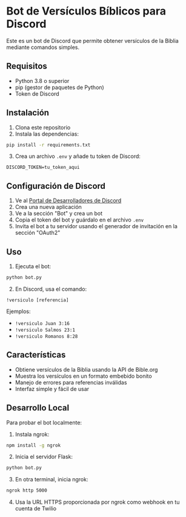 # Bot de Versículos Bíblicos para Discord

Este es un bot de Discord que permite obtener versículos de la Biblia mediante comandos simples.

## Requisitos

- Python 3.8 o superior
- pip (gestor de paquetes de Python)
- Token de Discord

## Instalación

1. Clona este repositorio
2. Instala las dependencias:
```bash
pip install -r requirements.txt
```
3. Crea un archivo `.env` y añade tu token de Discord:
```
DISCORD_TOKEN=tu_token_aqui
```

## Configuración de Discord

1. Ve al [Portal de Desarrolladores de Discord](https://discord.com/developers/applications)
2. Crea una nueva aplicación
3. Ve a la sección "Bot" y crea un bot
4. Copia el token del bot y guárdalo en el archivo `.env`
5. Invita el bot a tu servidor usando el generador de invitación en la sección "OAuth2"

## Uso

1. Ejecuta el bot:
```bash
python bot.py
```

2. En Discord, usa el comando:
```
!versiculo [referencia]
```

Ejemplos:
- `!versiculo Juan 3:16`
- `!versiculo Salmos 23:1`
- `!versiculo Romanos 8:28`

## Características

- Obtiene versículos de la Biblia usando la API de Bible.org
- Muestra los versículos en un formato embebido bonito
- Manejo de errores para referencias inválidas
- Interfaz simple y fácil de usar

## Desarrollo Local

Para probar el bot localmente:

1. Instala ngrok:
```bash
npm install -g ngrok
```

2. Inicia el servidor Flask:
```bash
python bot.py
```

3. En otra terminal, inicia ngrok:
```bash
ngrok http 5000
```

4. Usa la URL HTTPS proporcionada por ngrok como webhook en tu cuenta de Twilio 
